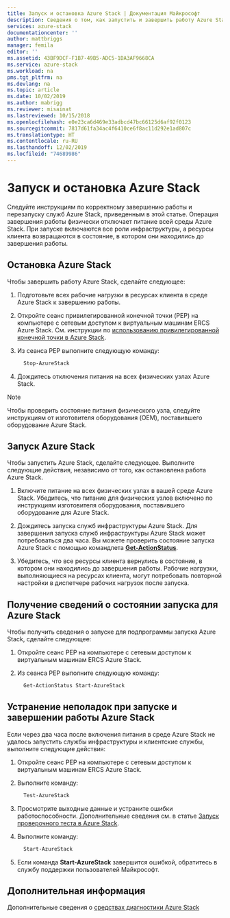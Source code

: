 ```yaml
---
title: Запуск и остановка Azure Stack | Документация Майкрософт
description: Сведения о том, как запустить и завершить работу Azure Stack.
services: azure-stack
documentationcenter: ''
author: mattbriggs
manager: femila
editor: ''
ms.assetid: 43BF9DCF-F1B7-49B5-ADC5-1DA3AF9668CA
ms.service: azure-stack
ms.workload: na
pms.tgt_pltfrm: na
ms.devlang: na
ms.topic: article
ms.date: 10/02/2019
ms.author: mabrigg
ms.reviewer: misainat
ms.lastreviewed: 10/15/2018
ms.openlocfilehash: e0e23ca6d469e33adbcd47bc66125d6af92f0123
ms.sourcegitcommit: 7817d61fa34ac4f6410ce6f8ac11d292e1ad807c
ms.translationtype: HT
ms.contentlocale: ru-RU
ms.lasthandoff: 12/02/2019
ms.locfileid: "74689986"
---
```

# <a name="start-and-stop-azure-stack"></a>Запуск и остановка Azure Stack
Следуйте инструкциям по корректному завершению работы и перезапуску служб Azure Stack, приведенным в этой статье. Операция завершения работы физически отключает питание всей среды Azure Stack. При запуске включаются все роли инфраструктуры, а ресурсы клиента возвращаются в состояние, в котором они находились до завершения работы.

## <a name="stop-azure-stack"></a>Остановка Azure Stack 

Чтобы завершить работу Azure Stack, сделайте следующее:

1. Подготовьте всех рабочие нагрузки в ресурсах клиента в среде Azure Stack к завершению работы. 

2. Откройте сеанс привилегированной конечной точки (PEP) на компьютере с сетевым доступом к виртуальным машинам ERCS Azure Stack. См. инструкции по [использованию привилегированной конечной точки в Azure Stack](azure-stack-privileged-endpoint.md).

3. Из сеанса PEP выполните следующую команду:

    ```powershell
      Stop-AzureStack
    ```

4. Дождитесь отключения питания на всех физических узлах Azure Stack.

> [!Note]  
> Чтобы проверить состояние питания физического узла, следуйте инструкциям от изготовителя оборудования (OEM), поставившего оборудование Azure Stack. 

## <a name="start-azure-stack"></a>Запуск Azure Stack 

Чтобы запустить Azure Stack, сделайте следующее. Выполните следующие действия, независимо от того, как остановлена работа Azure Stack.

1. Включите питание на всех физических узлах в вашей среде Azure Stack. Убедитесь, что питание для физических узлов включено по инструкциям изготовителя оборудования, поставившего оборудование для Azure Stack.

2. Дождитесь запуска служб инфраструктуры Azure Stack. Для завершения запуска служб инфраструктуры Azure Stack может потребоваться два часа. Вы можете проверить состояние запуска Azure Stack с помощью командлета [**Get-ActionStatus**](#get-the-startup-status-for-azure-stack).

3. Убедитесь, что все ресурсы клиента вернулись в состояние, в котором они находились до завершения работы. Рабочие нагрузки, выполняющиеся на ресурсах клиента, могут потребовать повторной настройки в диспетчере рабочих нагрузок после запуска.

## <a name="get-the-startup-status-for-azure-stack"></a>Получение сведений о состоянии запуска для Azure Stack

Чтобы получить сведения о запуске для подпрограммы запуска Azure Stack, сделайте следующее:

1. Откройте сеанс PEP на компьютере с сетевым доступом к виртуальным машинам ERCS Azure Stack.

2. Из сеанса PEP выполните следующую команду:

    ```powershell
      Get-ActionStatus Start-AzureStack
    ```

## <a name="troubleshoot-startup-and-shutdown-of-azure-stack"></a>Устранение неполадок при запуске и завершении работы Azure Stack

Если через два часа после включения питания в среде Azure Stack не удалось запустить службы инфраструктуры и клиентские службы, выполните следующие действия: 

1. Откройте сеанс PEP на компьютере с сетевым доступом к виртуальным машинам ERCS Azure Stack.

2. Выполните команду: 

    ```powershell
      Test-AzureStack
      ```

3. Просмотрите выходные данные и устраните ошибки работоспособности. Дополнительные сведения см. в статье [Запуск проверочного теста в Azure Stack](azure-stack-diagnostic-test.md).

4. Выполните команду:

    ```powershell
      Start-AzureStack
    ```

5. Если команда **Start-AzureStack** завершится ошибкой, обратитесь в службу поддержки пользователей Майкрософт. 

## <a name="next-steps"></a>Дополнительная информация 

Дополнительные сведения о [средствах диагностики Azure Stack](azure-stack-configure-on-demand-diagnostic-log-collection.md#use-the-privileged-endpoint-pep-to-collect-diagnostic-logs)
